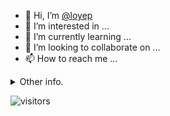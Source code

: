 - 👋 Hi, I’m [@loyep](https://github.com/loyep)
- 👀 I’m interested in ...
- 🌱 I’m currently learning ...
- 💞️ I’m looking to collaborate on ...
- 📫 How to reach me ...

<details>
  <summary>Other info.</summary>
  <br>

<!--START_SECTION:waka-->

```txt
TypeScript   33 mins         ██████░░░░░░░░░░░░░░░░░░░   23.66 %
Vue.js       31 mins         █████▓░░░░░░░░░░░░░░░░░░░   22.28 %
SQL          24 mins         ████▒░░░░░░░░░░░░░░░░░░░░   17.21 %
JavaScript   19 mins         ███▒░░░░░░░░░░░░░░░░░░░░░   13.74 %
JSON         15 mins         ██▓░░░░░░░░░░░░░░░░░░░░░░   10.95 %
```

<!--END_SECTION:waka-->

</details>

![visitors](https://visitor-badge.glitch.me/badge?page_id=loyep.loyep)
